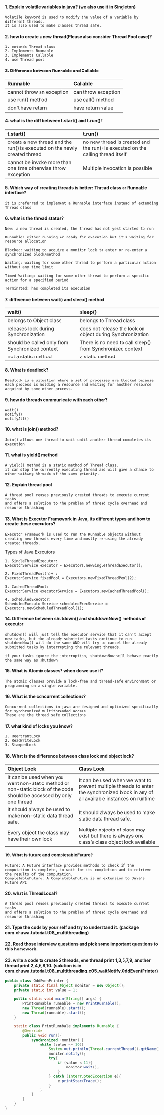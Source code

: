 #### 1. Explain volatile variables in java? (we also use it in Singleton)
```
Volatile keyword is used to modify the value of a variable by different threads. 
It is also used to make classes thread safe.
```
#### 2. how to create a new thread(Please also consider Thread Pool case)?
```
1. extends Thread class
2. Implements Runnable
3. Implements Callable
4. use Thread pool
```
#### 3. Difference between Runnable and Callable
| Runnable                  | Callable            |
|:--------------------------|:--------------------|
| cannot throw an exception | can throw exception |
| use run() method          | use call() method   |
| don't have return         | have return value   |

#### 4. what is the diff between t.start() and t.run()?
| t.start()                                                                 | t.run()                                                                         |
|:--------------------------------------------------------------------------|:--------------------------------------------------------------------------------|
| create a new thread and the run() is executed on the newly created thread | no new thread is created and the run() is executed on the calling thread itself |
| cannot be invoke more than one time otherwise throw exception             | Multiple invocation is possible                                                 |
#### 5. Which way of creating threads is better: Thread class or Runnable interface?
```
it is preferred to implement a Runnable interface instead of extending Thread class
```
#### 6. what is the thread status?
```
New: a new thread is created, the thread has not yest started to run

Runnable: either running or ready for execution but it's waiting for resource allocation

Blocked: waiting to acquire a monitor lock to enter or re-enter a synchronized block/method

Waiting: waiting for some other thread to perform a particular action without any time limit

Timed Waiting: waiting for some other thread to perform a specific action for a specified period

Terminated: has completed its execution
```
#### 7. difference between wait() and sleep() method
| wait()                                          | sleep()                                                    |
|:------------------------------------------------|:-----------------------------------------------------------|
| belongs to Object class                         | belongs to Thread class                                    |
| releases lock during Synchronization            | does not release the lock on object during Synchronization |
| should be called only from Synchronized context | There is no need to call sleep() from Synchronized context |
| not a static method                             | a static method                                            |
#### 8. What is deadlock?
```
Deadlock is a situation where a set of processes are blocked because each process is holding a resource and waiting for another resource acquired by some other process. 
```
#### 9. how do threads communicate with each other?
```
wait()
notify()
notifyAll()
```
#### 10. what is join() method?
```
Join() allows one thread to wait until another thread completes its execution
```
#### 11. what is yield() method
```
A yield() method is a static method of Thread class.
it can stop the currently executing thread and will give a chance to other waiting threads of the same priority.
```
#### 12. Explain thread pool
```
A thread pool reuses previously created threads to execute current tasks 
and offers a solution to the problem of thread cycle overhead and resource thrashing
```
#### 13. What is Executor Framework in Java, its different types and how to create these executors?
```
Executor Framework is used to run the Runnable objects without creating new threads every time and mostly re-using the already created threads. 
```

Types of Java Executors
```
1. SingleThreadExecutor: 
ExecutorService executor = Executors.newSingleThreadExecutor();

2. FixedThreadPool(n)+ :
ExecutorService fixedPool = Executors.newFixedThreadPool(2);

3. CachedThreadPool:
ExecutorService executorService = Executors.newCachedThreadPool();

4. ScheduledExecutor:
ScheduledExecutorService scheduledExecService = Executors.newScheduledThreadPool(1);
```
#### 14. Difference between shutdown() and shutdownNow() methods of executor
```
shutdown() will just tell the executor service that it can't accept new tasks, but the already submitted tasks continue to run
shutdownNow() will do the same AND will try to cancel the already submitted tasks by interrupting the relevant threads. 

if your tasks ignore the interruption, shutdownNow will behave exactly the same way as shutdown
```
#### 15. What is Atomic classes? when do we use it?
```
The atomic classes provide a lock-free and thread-safe environment or programming on a single variable.
```
#### 16. What is the concurrent collections?
```
Concurrent collections in java are designed and optimized specifically for synchronized multithreaded access. 
These are the thread safe collections
```
#### 17. what kind of locks you know?
```
1. ReentrantLock
2. ReadWriteLock
3. StampedLock
```
#### 18. What is the difference between class lock and object lock?
| Object Lock  | Class Lock |
|:-------------|:-----------|
|It can be used when you want non-static method or non-static block of the code should be accessed by only one thread|It can be used when we want to prevent multiple threads to enter the synchronized block in any of all available instances on runtime|
|It should always be used to make non-static data thread safe. |It should always be used to make static data thread safe. |
|Every object the class may have their own lock|Multiple objects of class may exist but there is always one class’s class object lock available|
#### 19. What is future and completableFuture?
```
Future: A Future interface provides methods to check if the computation is complete, to wait for its completion and to retrieve the results of the computation. 
CompletableFuture: A CompletableFuture is an extension to Java's Future API
```
#### 20. what is ThreadLocal?
```
A thread pool reuses previously created threads to execute current tasks 
and offers a solution to the problem of thread cycle overhead and resource thrashing
```
#### 21. Type the code by your self and try to understand it. (package com.chuwa.tutorial.t08_multithreading)
#### 22. Read those interview questions and pick some important questions to this homework.
#### 23. write a code to create 2 threads, one thread print 1,3,5,7,9, another thread print 2,4,6,8,10. (solution is in com.chuwa.tutorial.t08_multithreading.c05_waitNotify.OddEventPrinter)
```java
public class OddEvenPrinter {
    private static final Object monitor = new Object();
    private static int value = 1;

    public static void main(String[] args) {
        PrintRunnable runnable = new PrintRunnable();
        new Thread(runnable).start();
        new Thread(runnable).start();
    }
    
    static class PrintRunnbale implements Runnable {
        @Override
        public void run(){
            synchronized (monitor) {
                while (value <= 10){
                    System.out.println(Thread.currentThread().getName() + ": " + value++);
                    monitor.notify();
                    try{
                        if (value < 11){
                            monitor.wait();
                        }
                    } catch (InterruptedException e){
                        e.printStackTrace();
                    }
                }
            }
        }
    }
}

```